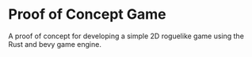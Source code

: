 # Proof of Concept Game

A proof of concept for developing a simple 2D roguelike game using the Rust and bevy game engine.
